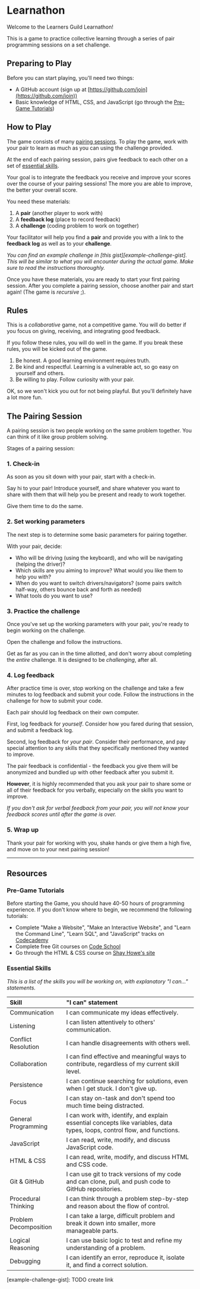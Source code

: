 # Learnathon

Welcome to the Learners Guild Learnathon!

This is a game to practice collective learning through a series of pair programming sessions on a set challenge.

## Preparing to Play

Before you can start playing, you'll need two things:

- A GitHub account (sign up at [https://github.com/join](https://github.com/join))
- Basic knowledge of HTML, CSS, and JavaScript (go through the [Pre-Game Tutorials](#pre-game-tutorials))

## How to Play

The game consists of many [pairing sessions](#the-pairing-session). To play the game, work with your pair to learn as much as you can using the challenge provided.

At the end of each pairing session, pairs give feedback to each other on a set of [essential skills](#essential-skills).

Your goal is to integrate the feedback you receive and improve your scores over the course of your pairing sessions! The more you are able to improve, the better your overall score.

You need these materials:

1. A **pair** (another player to work with)
1. A **feedback log** (place to record feedback)
1. A **challenge** (coding problem to work on together)

Your facilitator will help you find a **pair** and provide you with a link to the **feedback log** as well as to your **challenge**.

_You can find an example challenge in [this gist][example-challenge-gist]. This will be similar to what you will encounter during the actual game. Make sure to read the instructions thoroughly._

Once you have these materials, you are ready to start your first pairing session. After you complete a pairing session, choose another pair and start again! (The game is _recursive_ ;).

## Rules

This is a _collaborative_ game, not a competitive game. You will do better if you focus on giving, receiving, and integrating good feedback.

If you follow these rules, you will do well in the game. If you break these rules, you will be kicked out of the game.

1. Be honest. A good learning environment requires truth.
1. Be kind and respectful. Learning is a vulnerable act, so go easy on yourself and others.
1. Be willing to play. Follow curiosity with your pair.

OK, so we won't kick you out for not being playful. But you'll definitely have a lot more fun.

## The Pairing Session

A pairing session is two people working on the same problem together. You can think of it like group problem solving.

Stages of a pairing session:

### 1. Check-in

As soon as you sit down with your pair, start with a check-in.

Say hi to your pair! Introduce yourself, and share whatever you want to share with them that will help you be present and ready to work together.

Give them time to do the same.

### 2. Set working parameters

The next step is to determine some basic parameters for pairing together.

With your pair, decide:

- Who will be driving (using the keyboard), and who will be navigating (helping the driver)?
- Which skills are you aiming to improve? What would you like them to help you with?
- When do you want to switch drivers/navigators? (some pairs switch half-way, others bounce back and forth as needed)
- What tools do you want to use?

### 3. Practice the challenge

Once you've set up the working parameters with your pair, you're ready to begin working on the challenge.

Open the challenge and follow the instructions.

Get as far as you can in the time allotted, and don't worry about completing the _entire_ challenge. It is designed to be _challenging_, after all.

### 4. Log feedback

After practice time is over, stop working on the challenge and take a few minutes to log feedback and submit your code. Follow the instructions in the challenge for how to submit your code.

Each pair should log feedback on their own computer.

First, log feedback for _yourself_. Consider how you fared during that session, and submit a feedback log.

Second, log feedback for _your pair_. Consider their performance, and pay special attention to any skills that they specifically mentioned they wanted to improve.

The pair feedback is confidential - the feedback you give them will be anonymized and bundled up with other feedback after you submit it.

**However**, it is highly recommended that you ask your pair to share some or all of their feedback for you verbally, especially on the skills you want to improve.

_If you don't ask for verbal feedback from your pair, you will not know your feedback scores until after the game is over._

### 5. Wrap up

Thank your pair for working with you, shake hands or give them a high five, and move on to your next pairing session!

---

## Resources

### Pre-Game Tutorials

Before starting the Game, you should have 40-50 hours of programming experience. If you don't know where to begin, we recommend the following tutorials:

- Complete "Make a Website", "Make an Interactive Website", and "Learn the Command Line", "Learn SQL", and "JavaScript" tracks on [Codecademy][codecademy-tutorials]
- Complete free Git courses on [Code School][code-school]
- Go through the HTML & CSS course on [Shay Howe's site][shay-howe]

### Essential Skills

_This is a list of the skills you will be working on, with explanatory "I can..." statements._

| Skill                 | "I can" statement                                                                                                         |
|:----------------------|:--------------------------------------------------------------------------------------------------------------------------|
| Communication         | I can communicate my ideas effectively.                                                                                   |
| Listening             | I can listen attentively to others' communication.                                                                        |
| Conflict Resolution   | I can handle disagreements with others well.                                                                              |
| Collaboration         | I can find effective and meaningful ways to contribute, regardless of my current skill level.                             |
| Persistence           | I can continue searching for solutions, even when I get stuck. I don't give up.                                           |
| Focus                 | I can stay on-task and don't spend too much time being distracted.                                                        |
| General Programming   | I can work with, identify, and explain essential concepts like variables, data types, loops, control flow, and functions. |
| JavaScript            | I can read, write, modify, and discuss JavaScript code.                                                                   |
| HTML & CSS            | I can read, write, modify, and discuss HTML and CSS code.                                                                 |
| Git & GitHub          | I can use git to track versions of my code and can clone, pull, and push code to GitHub repositories.                     |
| Procedural Thinking   | I can think through a problem step-by-step and reason about the flow of control.                                          |
| Problem Decomposition | I can take a large, difficult problem and break it down into smaller, more manageable parts.                              |
| Logical Reasoning     | I can use basic logic to test and refine my understanding of a problem.                                                   |
| Debugging             | I can identify an error, reproduce it, isolate it, and find a correct solution.                                           |

[example-challenge-gist]: TODO create link

[codecademy-tutorials]: https://www.codecademy.com/learn/all
[code-school]: https://www.codeschool.com/learn
[shay-howe]: http://learn.shayhowe.com/html-css/
